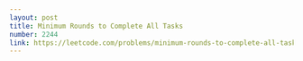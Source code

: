 ```yaml
---
layout: post
title: Minimum Rounds to Complete All Tasks
number: 2244
link: https://leetcode.com/problems/minimum-rounds-to-complete-all-tasks
---
```

